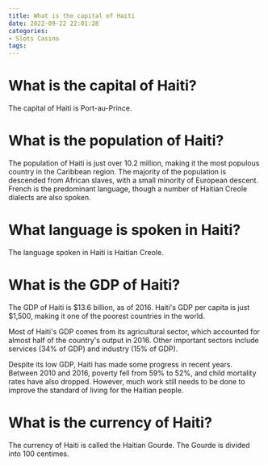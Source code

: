 ```yaml
---
title: What is the capital of Haiti
date: 2022-09-22 22:01:28
categories:
- Slots Casino
tags:
---
```



#  What is the capital of Haiti?

The capital of Haiti is Port-au-Prince.

#  What is the population of Haiti?

The population of Haiti is just over 10.2 million, making it the most populous country in the Caribbean region. The majority of the population is descended from African slaves, with a small minority of European descent. French is the predominant language, though a number of Haitian Creole dialects are also spoken.

#  What language is spoken in Haiti?

The language spoken in Haiti is Haitian Creole.

#  What is the GDP of Haiti?

The GDP of Haiti is $13.6 billion, as of 2016. Haiti's GDP per capita is just $1,500, making it one of the poorest countries in the world.

Most of Haiti's GDP comes from its agricultural sector, which accounted for almost half of the country's output in 2016. Other important sectors include services (34% of GDP) and industry (15% of GDP).

Despite its low GDP, Haiti has made some progress in recent years. Between 2010 and 2016, poverty fell from 59% to 52%, and child mortality rates have also dropped. However, much work still needs to be done to improve the standard of living for the Haitian people.

#  What is the currency of Haiti?

The currency of Haiti is called the Haitian Gourde. The Gourde is divided into 100 centimes.